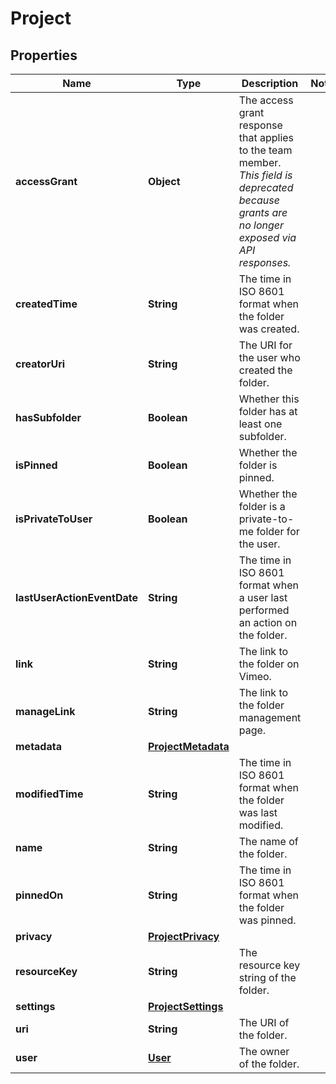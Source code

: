 

# Project


## Properties

| Name | Type | Description | Notes |
|------------ | ------------- | ------------- | -------------|
|**accessGrant** | **Object** | The access grant response that applies to the team member. _This field is deprecated because grants are no longer exposed via API responses._ |  |
|**createdTime** | **String** | The time in ISO 8601 format when the folder was created. |  |
|**creatorUri** | **String** | The URI for the user who created the folder. |  |
|**hasSubfolder** | **Boolean** | Whether this folder has at least one subfolder. |  |
|**isPinned** | **Boolean** | Whether the folder is pinned. |  |
|**isPrivateToUser** | **Boolean** | Whether the folder is a private-to-me folder for the user. |  |
|**lastUserActionEventDate** | **String** | The time in ISO 8601 format when a user last performed an action on the folder. |  |
|**link** | **String** | The link to the folder on Vimeo. |  |
|**manageLink** | **String** | The link to the folder management page. |  |
|**metadata** | [**ProjectMetadata**](ProjectMetadata.md) |  |  |
|**modifiedTime** | **String** | The time in ISO 8601 format when the folder was last modified. |  |
|**name** | **String** | The name of the folder. |  |
|**pinnedOn** | **String** | The time in ISO 8601 format when the folder was pinned. |  |
|**privacy** | [**ProjectPrivacy**](ProjectPrivacy.md) |  |  |
|**resourceKey** | **String** | The resource key string of the folder. |  |
|**settings** | [**ProjectSettings**](ProjectSettings.md) |  |  |
|**uri** | **String** | The URI of the folder. |  |
|**user** | [**User**](User.md) | The owner of the folder. |  |



